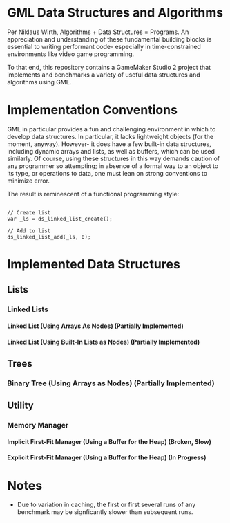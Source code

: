 # GML Data Structures and Algorithms 
Per Niklaus Wirth, Algorithms + Data Structures = Programs. An appreciation and
understanding of these fundamental building blocks is essential to writing
performant code- especially in time-constrained environments like video game
programming.

To that end, this repository contains a GameMaker Studio 2 project that
implements and benchmarks a variety of useful data structures and algorithms
using GML.


# Implementation Conventions

GML in particular provides a fun and challenging environment in which to
develop data structures. In particular, it lacks lightweight objects (for the
moment, anyway). However- it does have a few built-in data structures,
including dynamic arrays and lists, as well as buffers, which can be used 
similarly. Of course, using these structures in this way demands caution 
of any programmer so attempting; in absence of a formal way to an object 
to its type, or operations to data, one must lean on strong conventions 
to minimize error.

The result is reminescent of a functional programming style:

```gml

// Create list
var _ls = ds_linked_list_create();

// Add to list
ds_linked_list_add(_ls, 0);

```

# Implemented Data Structures

## Lists

### Linked Lists

#### Linked List (Using Arrays As Nodes) (Partially Implemented)

#### Linked List (Using Built-In Lists as Nodes) (Partially Implemented)

## Trees

### Binary Tree (Using Arrays as Nodes) (Partially Implemented)

## Utility

### Memory Manager

#### Implicit First-Fit Manager (Using a Buffer for the Heap) (Broken, Slow)

#### Explicit First-Fit Manager (Using a Buffer for the Heap) (In Progress)

# Notes

- Due to variation in caching, the first or first several runs of any benchmark
  may be signficantly slower than subsequent runs.
